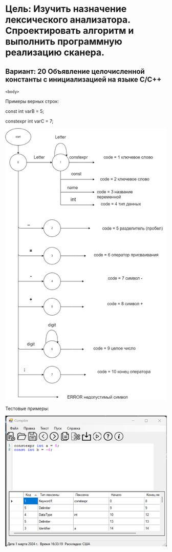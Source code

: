<html>

<head>
    <h1>Цель: Изучить назначение лексического анализатора. Спроектировать алгоритм и выполнить программную реализацию сканера.</h1>
    <h2>Вариант: 20 Объявление целочисленной константы с инициализацией на языке C/C++</h2>
    </head>

    <body>
<p>Примеры верных строк:</p>
<p>const int varB = 5;</p>
<p>constexpr int varC = 7;</p>
<p></p>
<img src = "лаба 2 автомат.drawio.png" style="width: 700px">
<p>Тестовые примеры:</p>
<p></p>
<p></p>
<p></p>
<img src = "test.png" style="width: 700px">
    </body>

</html>